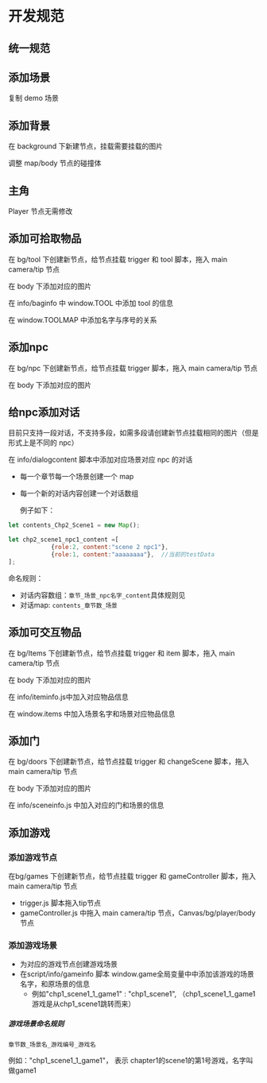 # 开发规范

## 统一规范



## 添加场景

复制 demo 场景

## 添加背景

在 background 下新建节点，挂载需要挂载的图片

调整 map/body 节点的碰撞体

## 主角

Player 节点无需修改

## 添加可拾取物品

在 bg/tool 下创建新节点，给节点挂载 trigger 和 tool 脚本，拖入 main camera/tip 节点

在 body 下添加对应的图片

在 info/baginfo 中 window.TOOL 中添加 tool 的信息

在 window.TOOLMAP 中添加名字与序号的关系

## 添加npc

在 bg/npc 下创建新节点，给节点挂载 trigger 脚本，拖入 main camera/tip 节点

在 body 下添加对应的图片

## 给npc添加对话

目前只支持一段对话，不支持多段，如需多段请创建新节点挂载相同的图片（但是形式上是不同的 npc）

在 info/dialogcontent 脚本中添加对应场景对应 npc 的对话

* 每一个章节每一个场景创建一个 map

* 每一个新的对话内容创建一个对话数组 

  例子如下：

```js
let contents_Chp2_Scene1 = new Map();

let chp2_scene1_npc1_content =[
            {role:2, content:"scene 2 npc1"},
            {role:1, content:"aaaaaaaa"},  //当前的testData
];
```

命名规则：

* 对话内容数组：`章节_场景_npc名字_content`具体规则见
* 对话map: `contents_章节数_场景`

## 添加可交互物品

在 bg/Items 下创建新节点，给节点挂载 trigger 和 item 脚本，拖入 main camera/tip 节点

在 body 下添加对应的图片

在 info/iteminfo.js中加入对应物品信息

在 window.items 中加入场景名字和场景对应物品信息

## 添加门

在 bg/doors 下创建新节点，给节点挂载 trigger 和 changeScene 脚本，拖入 main camera/tip 节点

在 body 下添加对应的图片

在 info/sceneinfo.js 中加入对应的门和场景的信息



## 添加游戏

### 添加游戏节点

在bg/games 下创建新节点，给节点挂载 trigger 和 gameController 脚本，拖入 main camera/tip 节点

* trigger.js 脚本拖入tip节点
* gameController.js 中拖入 main camera/tip 节点，Canvas/bg/player/body 节点

### 添加游戏场景

* 为对应的游戏节点创建游戏场景
* 在script/info/gameinfo 脚本 window.game全局变量中中添加该游戏的场景名字，和原场景的信息
  * 例如"chp1_scene1_1_game1" : "chp1_scene1", （chp1_scene1_1_game1游戏是从chp1_scene1跳转而来）

##### 游戏场景命名规则

`章节数_场景名_游戏编号_游戏名`

例如："chp1_scene1_1_game1"， 表示 chapter1的scene1的第1号游戏，名字叫做game1

